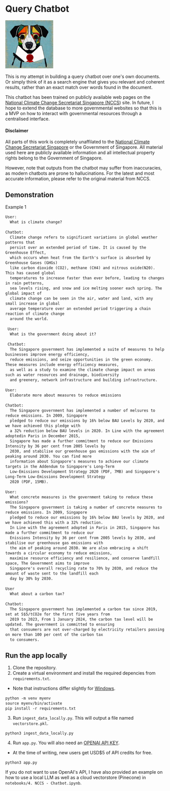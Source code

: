 # Query Chatbot 

<img src="/assets/mascot.jpeg" width=30% height=30%>

This is my attempt in building a query chatbot over one's own documents. Or simply think of it as a search engine that gives you
relevant and coherent results, rather than an exact match over words found in the document. 

This chatbot has been trained on publicly available web pages on the [National Climate Change Secretariat Singapore (NCCS](https://nccs.gov.sg)) site. In future, I hope to extend the database to more governmental websites so that this is a MVP on how to interact with governmental resources through a centralised interface. 

#### Disclaimer 
All parts of this work is completely unaffilated to the [National Climate Change Secretariat Singapore](https://nccs.gov.sg) or the Government of Singapore. All material used here are publicly available information and all intellectual property rights belong to the Government of Singapore. 

However, note that outputs from the chatbot may suffer from inaccuracies, as modern chatbots are prone to hallucinations. For the latest and most accurate information, please refer to the original material from NCCS. 

## Demonstration

Example 1
```
User: 
  What is climate change?

Chatbot: 
  Climate change refers to significant variations in global weather patterns that 
  persist over an extended period of time. It is caused by the Greenhouse Effect, 
  which occurs when heat from the Earth's surface is absorbed by Greenhouse Gases (GHGs) 
  like carbon dioxide (CO2), methane (CH4) and nitrous oxide(N20). This has caused global 
  temperatures to increase faster than ever before, leading to changes in rain petterns, 
  sea levels rising, and snow and ice melting sooner each spring. The global impact of 
  climate change can be seen in the air, water and land, with any small increase in global 
  average temperature over an extended period triggering a chain reaction of climate change 
  around the world. 
  
 User: 
  What is the government doing about it? 
  
 Chatbot: 
  The Singapore government has implemented a suite of measures to help businesses improve energy efficiency, 
  reduce emissions, and seize opportunities in the green economy. These measures include energy efficiency measures, 
  as well as a study to examine the climate change impact on areas such as water resources and drainage, biodiversity 
  and greenery, network infrastructure and building infrastructure.

User:
  Elaborate more about measures to reduce emissions

Chatbot:
  The Singapore government has implemented a number of melsures to reduce emissions. In 2009, Singapore 
  pledged to reduce our emissions by 16% below BAU Levels by 2020, and we have achieved this pledge with 
  a 32% reduction below BAU levels in 2020. In Line with the agreement adoptedin Paris in December 2015, 
  Singapore has made a further commitment to reduce our Emissions Intensity by 36 per cent from 2005 levels by 
  2030, and stabilise our greenhouse gas emissions with the aim of peaking around 2030. You can find more 
  information about Singapore's measures to achieve our climate targets in the Addendum to Singapore's Long-Term 
  Low-Emissions Development Strategy 2020 (PDF, 7MB) and Singapore's Long-Term Low-Emissions Development Strategy 
  2020 (PDF, 15MB).

User:
  What concrete measures is the government taking to reduce these emissions?
  The Singapore government is taking a number of concrete neasures to reduce emissions. In 2009, Singapore
  pledged to reduce our emissions by 16% below BAU levels by 2020, and we have achieved this with a 32% reduction. 
  In Line with the agreement adopted in Paris in 2015, Singapore has made a further commitment to reduce our 
  Enissions Intensity by 36 per cent from 2005 levels by 2030, and stabilise our greenhouse gas emissions with 
  the aim of peaking around 2030. We are also embracing a shift towards a circular economy to reduce emissions, 
  maximise resource efficiency and resilience, and conserve landfill space, The Government aims to improve 
  Singapore's overall recycling rate to 70% by 2030, and reduce the amount of waste sent to the landfill each 
  day by 30% by 2030.
  
User
  What about a carbon tax?

Chatbot:
  The Singapore government has implemented a carbon tax since 2019, set at S$5/tCO2e for the first five years from 
  2019 to 2023, From 1 January 2024, the carbon tax level will be updated. The government is committed to ensuring 
  that consumers are not over-charged by electricity retailers passing on more than 100 per cent of the carbon tax 
  to consumers.
 ```

## Run the app locally 
1. Clone the repository. 
2. Create a virtual environment and install the required depencies from `requirements.txt`. 
  - Note that instructions differ slightly for [Windows](https://docs.python.org/3/library/venv.html). 

```
python -m venv myenv
source myenv/bin/activate
pip install -r requirements.txt
```


3. Run `ingest_data_locally.py`. This will output a file named `vectorstore.pkl`.  


```
python3 ingest_data_locally.py
```

4. Run `app.py`. You will also need an [OPENAI API KEY](https://platform.openai.com/account/api-keys). 
  - At the time of writing, new users get USD$5 of API credits for free. 

```
python3 app.py
```

If you do not want to use OpenAI's API, I have also provided an example on how to use a local LLM as well as a cloud vectorstore (Pinecone) in `notebooks/4. NCCS - Chatbot.ipynb`. 

